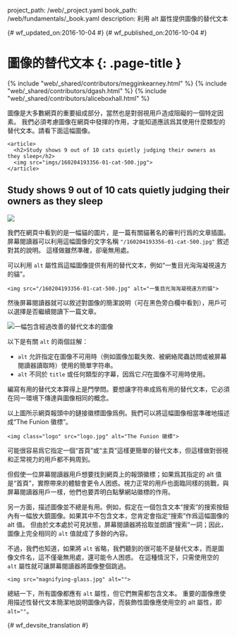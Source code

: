 project_path: /web/_project.yaml
book_path: /web/fundamentals/_book.yaml
description: 利用 alt 屬性提供圖像的替代文本


{# wf_updated_on:2016-10-04 #}
{# wf_published_on:2016-10-04 #}

# 圖像的替代文本 {: .page-title }

{% include "web/_shared/contributors/megginkearney.html" %}
{% include "web/_shared/contributors/dgash.html" %}
{% include "web/_shared/contributors/aliceboxhall.html" %}



圖像是大多數網頁的重要組成部分，當然也是對弱視用戶造成阻礙的一個特定因素。
我們必須考慮圖像在網頁中發揮的作用，才能知道應該爲其使用什麼類型的替代文本。請看下面這幅圖像。



    <article>
      <h2>Study shows 9 out of 10 cats quietly judging their owners as they sleep</h2>
      <img src="imgs/160204193356-01-cat-500.jpg">
    </article>

<article>
  <h2>Study shows 9 out of 10 cats quietly judging their owners as they sleep</h2>
  <img src="imgs/160204193356-01-cat-500.jpg">
</article>

我們在網頁中看到的是一幅貓的圖片，是一篇有關貓著名的審判行爲的文章插圖。
屏幕閱讀器可以利用這幅圖像的文字名稱 `"/160204193356-01-cat-500.jpg"` 敘述對其的說明。
這樣做雖然準確，卻毫無用處。


可以利用 `alt` 屬性爲這幅圖像提供有用的替代文本，例如“一隻目光洶洶凝視遠方的貓”。


    <img src="/160204193356-01-cat-500.jpg" alt="一隻目光洶洶凝視遠方的貓">

然後屏幕閱讀器就可以敘述對圖像的簡潔說明（可在黑色旁白欄中看到），用戶可以選擇是否繼續閱讀下一篇文章。



![一幅包含經過改善的替代文本的圖像](imgs/funioncat2.png)

以下是有關 `alt` 的兩個註解：

 - `alt` 允許指定在圖像不可用時（例如圖像加載失敗、被網絡爬蟲訪問或被屏幕閱讀器讀取時）使用的簡單字符串。
 - `alt` 不同於 `title` 或任何類型的字幕，因爲它*只*在圖像不可用時使用。


編寫有用的替代文本算得上是門學問。要想讓字符串成爲有用的替代文本，它必須在同一環境下傳達與圖像相同的概念。



以上圖所示網頁報頭中的鏈接徽標圖像爲例。我們可以將這幅圖像相當準確地描述成“The Funion 徽標”。


    <img class="logo" src="logo.jpg" alt="The Funion 徽標">

可能很容易爲它指定一個“首頁”或“主頁”這樣更簡單的替代文本，但這樣做對弱視和正常視力的用戶都不夠周到。


但假使一位屏幕閱讀器用戶想要找到網頁上的報頭徽標；如果爲其指定的 alt 值是“首頁”，實際帶來的體驗會更令人困惑。視力正常的用戶也面臨同樣的挑戰，與屏幕閱讀器用戶一樣，他們也要弄明白點擊網站徽標的作用。


另一方面，描述圖像並不總是有用。例如，假定在一個包含文本“搜索”的搜索按鈕內有一幅放大鏡圖像。如果其中不包含文本，您肯定會指定“搜索”作爲這幅圖像的 alt 值。
但由於文本處於可見狀態，屏幕閱讀器將拾取並朗讀“搜索”一詞；因此，圖像上完全相同的 `alt` 值就成了多餘的內容。



不過，我們也知道，如果將 `alt` 省略，我們聽到的很可能不是替代文本，而是圖像文件名，這不僅毫無用處，還可能令人困惑。
在這種情況下，只需使用空的 `alt` 屬性就可讓屏幕閱讀器將圖像整個跳過。



    <img src="magnifying-glass.jpg" alt="">

總結一下，所有圖像都應有 `alt` 屬性，但它們無需都包含文本。
重要的圖像應使用描述性替代文本簡潔地說明圖像內容，而裝飾性圖像應使用空的 alt 屬性，即 `alt=""`。




{# wf_devsite_translation #}
